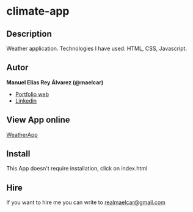 # climate-app

## Description
Weather application. Technologies I have used: HTML, CSS, Javascript.


## Autor
**Manuel Elías Rey Álvarez (@maelcar)**

* [Portfolio web]()
* [Linkedin]()

## View App online
[WeatherApp]()



## Install
This App doesn't require installation, click on index.html


## Hire
If you want to hire me you can write to realmaelcar@gmail.com
